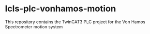 # lcls-plc-vonhamos-motion

This repository contains the TwinCAT3 PLC project for the Von Hamos Spectrometer
motion system
